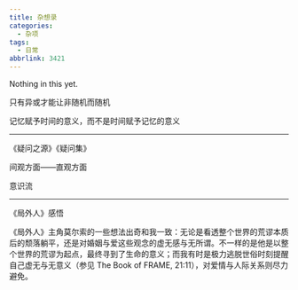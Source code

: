 ```yaml
---
title: 杂想录
categories:
  - 杂项
tags:
  - 日常
abbrlink: 3421
---
```


Nothing in this yet.

<!-- more -->

只有异或才能让非随机而随机

记忆赋予时间的意义，而不是时间赋予记忆的意义

---

《疑问之源》《疑问集》

间观方面——直观方面

意识流

---

《局外人》感悟

《局外人》主角莫尔索的一些想法出奇和我一致：无论是看透整个世界的荒谬本质后的颓落躺平，还是对婚姻与爱这些观念的虚无感与无所谓。不一样的是他是以整个世界的荒谬为起点，最终寻到了生命的意义；而我有时是极力逃脱世俗时刻提醒自己虚无与无意义（参见 The Book of FRAME, 21:11），对爱情与人际关系则尽力避免。


